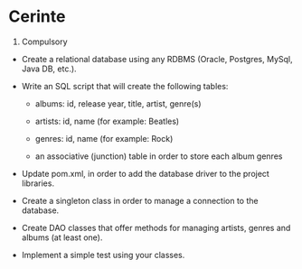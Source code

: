 # Cerinte

1. Compulsory

* Create a relational database using any RDBMS (Oracle, Postgres, MySql, Java DB, etc.).

* Write an SQL script that will create the following tables:

    * albums: id, release year, title, artist, genre(s)

    * artists: id, name (for example: Beatles)

    * genres: id, name (for example: Rock)

    * an associative (junction) table in order to store each album genres

* Update pom.xml, in order to add the database driver to the project libraries.

* Create a singleton class in order to manage a connection to the database.

* Create DAO classes that offer methods for managing artists, genres and albums (at least one).

* Implement a simple test using your classes.
